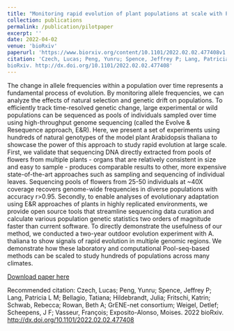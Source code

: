 ```yaml
---
title: "Monitoring rapid evolution of plant populations at scale with Pool-Sequencing"
collection: publications
permalink: /publication/pilotpaper
excerpt: ''
date: 2022-04-02
venue: 'bioRxiv'
paperurl: 'https://www.biorxiv.org/content/10.1101/2022.02.02.477408v1'
citation: 'Czech, Lucas; Peng, Yunru; Spence, Jeffrey P; Lang, Patricia L M; Bellagio, Tatiana; Hildebrandt, Julia; Fritschi, Katrin; Schwab, Rebecca; Rowan, Beth A; GrENE-net consortium; Weigel, Detlef; Scheepens, J F; Vasseur, François; Exposito-Alonso, Moises. 2022 
bioRxiv. http://dx.doi.org/10.1101/2022.02.02.477408'
---
```

The change in allele frequencies within a population over time represents a fundamental process of evolution. By monitoring allele frequencies, we can analyze the effects of natural selection and genetic drift on populations. To efficiently track time-resolved genetic change, large experimental or wild populations can be sequenced as pools of individuals sampled over time using high-throughput genome sequencing (called the Evolve & Resequence approach, E&R). Here, we present a set of experiments using hundreds of natural genotypes of the model plant Arabidopsis thaliana to showcase the power of this approach to study rapid evolution at large scale. First, we validate that sequencing DNA directly extracted from pools of flowers from multiple plants - organs that are relatively consistent in size and easy to sample - produces comparable results to other, more expensive state-of-the-art approaches such as sampling and sequencing of individual leaves. Sequencing pools of flowers from 25-50 individuals at ~40X coverage recovers genome-wide frequencies in diverse populations with accuracy r>0.95. Secondly, to enable analyses of evolutionary adaptation using E&R approaches of plants in highly replicated environments, we provide open source tools that streamline sequencing data curation and calculate various population genetic statistics two orders of magnitude faster than current software. To directly demonstrate the usefulness of our method, we conducted a two-year outdoor evolution experiment with A. thaliana to show signals of rapid evolution in multiple genomic regions. We demonstrate how these laboratory and computational Pool-seq-based methods can be scaled to study hundreds of populations across many climates.

[Download paper here](https://moiexpositoalonsolab.github.io//files/czechruetal2022.pdf)

Recommended citation: Czech, Lucas; Peng, Yunru; Spence, Jeffrey P; Lang, Patricia L M; Bellagio, Tatiana; Hildebrandt, Julia; Fritschi, Katrin; Schwab, Rebecca; Rowan, Beth A; GrENE-net consortium; Weigel, Detlef; Scheepens, J F; Vasseur, François; Exposito-Alonso, Moises. 2022 
bioRxiv. http://dx.doi.org/10.1101/2022.02.02.477408